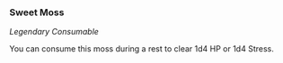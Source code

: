 ### Sweet Moss
_Legendary Consumable_

You can consume this moss during a rest to clear 1d4 HP or 1d4 Stress.